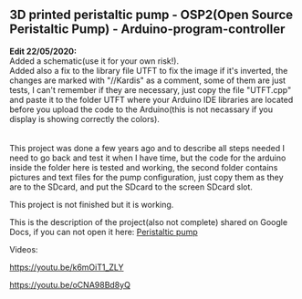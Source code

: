 <h2>3D printed peristaltic pump - OSP2(Open Source Peristaltic Pump) - Arduino-program-controller</h2>

<b>Edit 22/05/2020:</b></br>
Added a schematic(use it for your own risk!).<br/>
Added also a fix to the library file UTFT to fix the image if it's inverted, the changes are marked with "//Kardis" as a comment, some of them are just tests, I can't remember if they are necessary, just copy the file "UTFT.cpp" and paste it to the folder UTFT where your Arduino IDE libraries are located before you upload the code to the Arduino(this is not necassary if you display is showing correctly the colors).
<br/>
<br/>
<br/>
This project was done a few years ago and to describe all steps needed I need to go back and test it when I have time, but the code for the arduino inside the folder here is tested and working, the second folder contains pictures and text files for the pump configuration, just copy them as they are to the SDcard, and put the SDcard to the screen SDcard slot.

This project is not finished but it is working.

This is the description of the project(also not complete) shared on Google Docs, if you can not open it here: 
<a href="https://docs.google.com/document/d/1LbuHTzObYambpghvvagBYFq4LxzemCzu4StoPfHHYoI/edit?usp=sharing">Peristaltic pump</a>

Videos:

https://youtu.be/k6mOiT1_ZLY

https://youtu.be/oCNA98Bd8yQ

